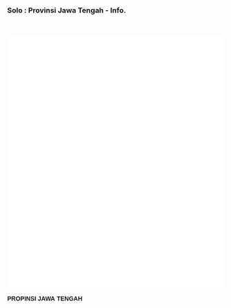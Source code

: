 ### Solo : Provinsi Jawa Tengah - Info.

&nbsp;

<!-- Peta Wilayah Surakarta & Sekitarnya -->
<svg width="600" height="700" xmlns="http://www.w3.org/2000/svg">
  <style>
    .region { stroke: black; stroke-width: 1.5; fill-opacity: 0.8; }
    .border { stroke: #000; stroke-width: 2; }
    .road { stroke: #a52a2a; stroke-width: 1.5; }
    .label { font-family: Arial, sans-serif; font-size: 14px; font-weight: bold; fill: black; }
  </style>

  <!-- Latar belakang -->
  <rect width="100%" height="100%" fill="white"/>

  <!-- Propinsi Jawa Tengah -->
  <text x="50" y="50" class="label">PROPINSI JAWA</text>
  <text x="50" y="80" class="label">TENGAH</text>

  <!-- ... (sisa kode SVG) ... -->

</svg>